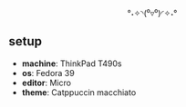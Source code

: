 <div align=center>
  
°˖✧◝(⁰▿⁰)◜✧˖°
  
</div>

## setup
- **machine**: ThinkPad T490s
- **os**: Fedora 39
- **editor**: Micro
- **theme**: Catppuccin macchiato
